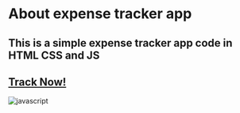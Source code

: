 # About expense tracker app 
## This is a simple expense tracker app code in HTML CSS and JS
## [Track Now!](https://js-expense-tracker-app.netlify.app/)
![javascript](https://github.com/user-attachments/assets/a55704eb-4302-41de-91a4-4ee74da1f8fa)



